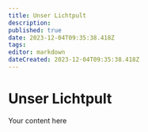 ```yaml
---
title: Unser Lichtpult
description: 
published: true
date: 2023-12-04T09:35:38.418Z
tags: 
editor: markdown
dateCreated: 2023-12-04T09:35:38.418Z
---
```


# Unser Lichtpult
Your content here